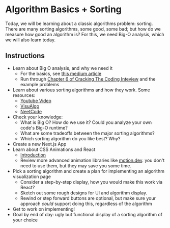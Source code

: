 # Algorithm Basics + Sorting

Today, we will be learning about a classic algorithms problem: sorting. There are many
sorting algorithms, some good, some bad; but how do we measure how good an algorithm is?
For this, we need Big-O analysis, which we will also learn today.

## Instructions

- Learn about Big O analysis, and why we need it
  - For the basics, see [this medium article](https://medium.com/yasser-dev/understanding-big-o-time-complexity-of-algorithm-in-7-mins-for-beginners-adbe5599d64c)
  - Run through [Chapter 6 of Cracking The Coding Inteview](http://repo.darmajaya.ac.id/4188/1/Cracking%20the%20Coding%20Interview_%20189%20Programming%20Questions%20and%20Solutions%20%28%20PDFDrive%20%29.pdf) and the example problems
- Learn about various sorting algorithms and how they work. Some resources:
  - [Youtube Video](https://www.youtube.com/watch?v=rbbTd-gkajw)
  - [VisuAlgo](https://visualgo.net/en/sorting)
  - [NeetCode](https://neetcode.io/courses/lessons/sorting-algorithms)
- Check your knowledge:
  - What is Big O? How do we use it? Could you analyze your own code's Big-O runtime?
  - What are some tradeoffs between the major sorting algorithms?
  - Which sorting algorithm do you like best? Why?
- Create a new Next.js App
- Learn about CSS Animations and React
  - [Introduction](https://www.developerway.com/posts/intro-to-css-animations-for-react-devs)
  - Review more advanced animation libraries like [motion.dev](https://motion.dev/docs/react-animation). you don't need to use them, but they may save you some time.
- Pick a sorting algorithm and create a plan for implementing an algorithm visualization page
  - Consider a step-by-step display, how you would make this work via React?
  - Sketch out some rough designs for UI and algorithm display.
  - Rewind or step forward buttons are optional, but make sure your approach _could_ support doing this, regardless of the algorithm
- Get to work on implementing!
- Goal by end of day: ugly but functional display of a sorting algorithm of your choice